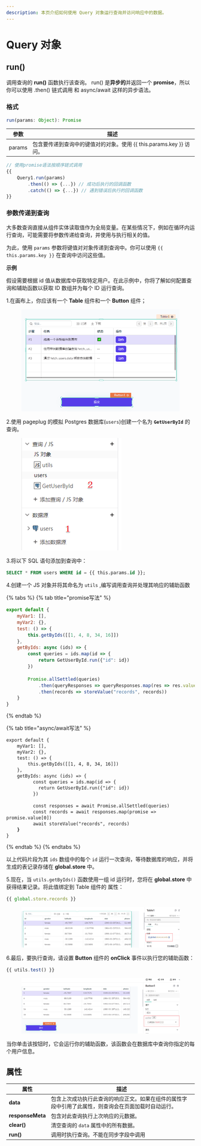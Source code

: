 ```yaml
---
description: 本页介绍如何使用 Query 对象运行查询并访问响应中的数据。
---
```


# Query 对象

## run()

调用查询的 **run()** 函数执行该查询。 run() 是**异步的**并返回一个 **promise**，所以你可以使用 .then() 链式调用 和 async/await 这样的异步语法。

### 格式

```javascript
run(params: Object): Promise
```

| 参数     | 描述                                              |
| ------ | ----------------------------------------------- |
| params | 包含要传递到查询中的键值对的对象。使用 \{{ this.params.key \}} 访问。 |

```javascript
// 使用promise语法按顺序链式调用
{{
    Query1.run(params)
        .then(() => {...}) // 成功后执行的回调函数
        .catch(() => {...}) // 遇到错误后执行的回调函数
}}

```



### 参数传递到查询

大多数查询直接从组件实体读取值作为全局变量。在某些情况下，例如在循环内运行查询，可能需要将参数传递给查询，并使用与执行相关的值。

为此，使用 `params` 参数将键值对对象传递到查询中。你可以使用 `{{ this.params.key }}` 在查询中访问这些值。

**示例**

假设需要根据 id 值从数据库中获取特定用户。在此示例中，你将了解如何配置查询和辅助函数以获取 ID 数组并为每个 ID 运行查询。

1.在画布上，你应该有一个 **Table** 组件和一个 **Button** 组件；

<figure><img src="../../.gitbook/assets/image (13) (2).png" alt=""><figcaption></figcaption></figure>

2.使用 pageplug 的模拟 Postgres  数据库(`users`)创建一个名为 **`GetUserById`** 的查询。

<figure><img src="../../.gitbook/assets/image (50).png" alt=""><figcaption></figcaption></figure>

3.将以下 SQL 语句添加到查询中：

```sql
SELECT * FROM users WHERE id = {{ this.params.id }};
```

4.创建一个 JS 对象并将其命名为 `utils` ,编写调用查询并处理其响应的辅助函数

{% tabs %}
{% tab title="promise写法" %}
```javascript
export default {
	myVar1: [],
	myVar2: {},
	test: () => {
		this.getByIds([[1, 4, 8, 34, 16]])
	},
	getByIds: async (ids) => {
		const queries = ids.map(id => {
			return GetUserById.run({"id": id})
		})

		Promise.allSettled(queries)
			.then(queryResponses => queryResponses.map(res => res.value[0]))
			.then(records => storeValue("records", records))
	}
}
```
{% endtab %}

{% tab title="async/await写法" %}
<pre class="language-javascript"><code class="lang-javascript">export default {
	myVar1: [],
	myVar2: {},
	test: () => {
		this.getByIds([[1, 4, 8, 34, 16]])
	},
	getByIds: async (ids) => {
          const queries = ids.map(id => {
            return GetUserById.run({"id": id})
          })
    
    	  const responses = await Promise.allSettled(queries)
    	  const records = await responses.map(promise => promise.value[0])
    	  await storeValue("records", records)
<strong>	}
</strong>}
</code></pre>
{% endtab %}
{% endtabs %}

以上代码片段为其 `ids` 数组中的每个 `id` 运行一次查询，等待数据库的响应，并将生成的表记录存储在 **global.store** 中。

5.现在，当 `utils.getByIds()` 函数使用一组 id 运行时，您将在 **global.store** 中获得结果记录。将此值绑定到 Table 组件的 属性：

```javascript
{{ global.store.records }}
```

<figure><img src="../../.gitbook/assets/image (18) (1).png" alt=""><figcaption></figcaption></figure>



6.最后，要执行查询，请设置 **Button** 组件的 **onClick** 事件以执行您的辅助函数：

```javascript
{{ utils.test() }}
```

<figure><img src="../../.gitbook/assets/image (33).png" alt=""><figcaption></figcaption></figure>



当你单击该按钮时，它会运行你的辅助函数，该函数会在数据库中查询你指定的每个用户信息。

## 属性

| 属性               | 描述                                                 |
| ---------------- | -------------------------------------------------- |
| **data**         | 包含上次成功执行此查询的响应正文。如果在组件的属性字段中引用了此属性，则查询会在页面加载时自动运行。 |
| **responseMeta** | 包含对此查询执行上次响应的元数据。                                  |
| **clear()**      | 清空查询的 `data` 属性中的所有数据。                             |
| **run()**        | 调用时执行查询。不能在同步字段中调用                                 |
